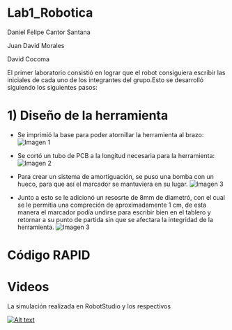 # Lab1_Robotica

Daniel Felipe Cantor Santana

Juan David Morales

David Cocoma



El primer laboratorio consistió en lograr que el robot consiguiera escribir las iniciales de cada uno de los integrantes del grupo.Esto se desarrolló siguiendo los siguientes pasos:

# 1) Diseño de la herramienta
- Se imprimió la base para poder atornillar la herramienta al brazo:
![Imagen 1](https://github.com/Robotica-2022-I/Lab1_Robotica/blob/main/Base%20herramienta.jpeg)

- Se cortó un tubo de PCB a la longitud necesaria para la herramienta:
![Imagen 2](https://github.com/Robotica-2022-I/Lab1_Robotica/blob/main/Tubo%20PBC.jpeg)

- Para crear un sistema de amortiguación, se puso una bomba con un hueco, para que así el marcador se mantuviera en su lugar.
![Imagen 3]()

- Junto a esto se le adicionó un resosrte de 8mm de diametró, con el cual se le permitia una compreción de aproximadamente 1 cm, de esta manera el marcador podía undirse para escribir bien en el tablero y retornar a su punto de partida sin que se afectara la integridad de la herramienta.
![Imagen 3]()

# Código RAPID



# Videos
La simulación realizada en RobotStudio  y  los respectivos

[![Alt text](https://img.youtube.com/vi/_I5JrFPRCUo/0.jpg)](https://www.youtube.com/watch?v=_I5JrFPRCUo)
